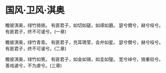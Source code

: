 # 国风·卫风·淇奥

瞻彼淇奥，绿竹猗猗。
有匪君子，如切如磋，如琢如磨。
瑟兮僩兮，赫兮咺兮。
有匪君子，终不可谖兮。(一章)

瞻彼淇奥，绿竹青青。
有匪君子，充耳琇莹，会弁如星。
瑟兮僩兮，赫兮咺兮。
有匪君子，终不可谖兮。(二章)

瞻彼淇奥，绿竹如箦。
有匪君子，如金如锡，如圭如璧。
宽兮绰兮，猗重较兮。
善戏谑兮，不为虐兮。(三章)

